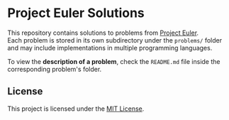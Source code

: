 # Project Euler Solutions

This repository contains solutions to problems from [Project Euler](https://projecteuler.net/).  
Each problem is stored in its own subdirectory under the `problems/` folder and may include implementations in multiple programming languages.

To view the **description of a problem**, check the `README.md` file inside the corresponding problem's folder.

## License

This project is licensed under the [MIT License](./LICENSE).
